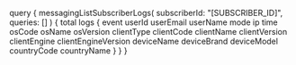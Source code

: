 query {
    messagingListSubscriberLogs(
        subscriberId: "[SUBSCRIBER_ID]",
        queries: []
    ) {
        total
        logs {
            event
            userId
            userEmail
            userName
            mode
            ip
            time
            osCode
            osName
            osVersion
            clientType
            clientCode
            clientName
            clientVersion
            clientEngine
            clientEngineVersion
            deviceName
            deviceBrand
            deviceModel
            countryCode
            countryName
        }
    }
}
